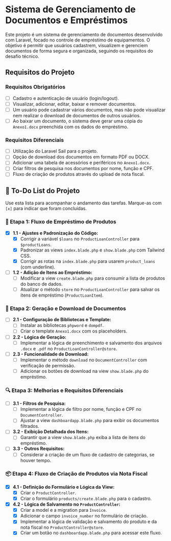 # Sistema de Gerenciamento de Documentos e Empréstimos

Este projeto é um sistema de gerenciamento de documentos desenvolvido com Laravel, focado no controle de empréstimo de equipamentos. O objetivo é permitir que usuários cadastrem, visualizem e gerenciem documentos de forma segura e organizada, seguindo os requisitos do desafio técnico.

## Requisitos do Projeto

### Requisitos Obrigatórios
- [ ] Cadastro e autenticação de usuário (login/logout).
- [ ] Visualizar, adicionar, editar, baixar e remover documentos.
- [ ] Um usuário pode cadastrar vários documentos, mas não pode visualizar nem realizar o download de documentos de outros usuários.
- [ ] Ao baixar um documento, o sistema deve gerar uma cópia do `Anexo1.docx` preenchida com os dados do empréstimo.

### Requisitos Diferenciais
- [ ] Utilização do Laravel Sail para o projeto.
- [ ] Opção de download dos documentos em formato PDF ou DOCX.
- [ ] Adicionar uma tabela de acessórios e periféricos no `Anexo1.docx`.
- [ ] Criar filtros de pesquisa nos documentos por nome, função e CPF.
- [ ] Fluxo de criação de produtos através do upload de nota fiscal.

## 🚀 To-Do List do Projeto

Use esta lista para acompanhar o andamento das tarefas. Marque-as com `[x]` para indicar que foram concluídas.

### 📝 Etapa 1: Fluxo de Empréstimo de Produtos
- [x] **1.1 - Ajustes e Padronização do Código:**
    - [x] Corrigir a variável `$loans` no `ProductLoanController` para `$productLoans`.
    - [x] Padronizar as views `index.blade.php` e `show.blade.php` com Tailwind CSS.
    - [x] Corrigir as rotas na `index.blade.php` para usarem `product_loans` (com underline).
- [ ] **1.2 - Adição de Itens ao Empréstimo:**
    - [ ] Modificar a view `create.blade.php` para consumir a lista de produtos do banco de dados.
    - [ ] Atualizar o método `store` no `ProductLoanController` para salvar os itens de empréstimo (`ProductLoanItem`).

### 📄 Etapa 2: Geração e Download de Documentos
- [ ] **2.1 - Configuração de Bibliotecas e Template:**
    - [ ] Instalar as bibliotecas `phpword` e `dompdf`.
    - [ ] Criar o template `Anexo1.docx` com os placeholders.
- [ ] **2.2 - Lógica de Geração:**
    - [ ] Implementar a lógica de preenchimento e salvamento dos arquivos `.docx` e `.pdf` no `ProductLoanController@store`.
- [ ] **2.3 - Funcionalidade de Download:**
    - [ ] Implementar o método `download` no `DocumentController` com verificação de permissão.
    - [ ] Adicionar os botões de download na view `show.blade.php` do empréstimo.

### 🔍 Etapa 3: Melhorias e Requisitos Diferenciais
- [ ] **3.1 - Filtros de Pesquisa:**
    - [ ] Implementar a lógica de filtro por nome, função e CPF no `DocumentController`.
    - [ ] Ajustar a view `dashboardapp.blade.php` para exibir os documentos filtrados.
- [ ] **3.2 - Exibição Detalhada dos Itens:**
    - [ ] Garantir que a view `show.blade.php` exiba a lista de itens do empréstimo.
- [ ] **3.3 - Outros Requisitos:**
    - [ ] Considerar a criação de um fluxo de cadastro de categorias, se houver tempo.

### 📦 Etapa 4: Fluxo de Criação de Produtos via Nota Fiscal
- [x] **4.1 - Definição do Formulário e Lógica da View:**
    - [x] Criar o `ProductController`.
    - [x] Criar o formulário `products/create.blade.php` para o cadastro.
- [x] **4.2 - Lógica de Salvamento no `ProductController`:**
    - [x] Criar a model e a migration para `Invoice`.
    - [x] Adicionar o campo `invoice_number` no formulário de criação.
    - [x] Implementar a lógica de validação e salvamento do produto e da nota fiscal no `ProductController@store`.
    - [x] Criar um botão no `dashboardapp.blade.php` para acessar este fluxo.
